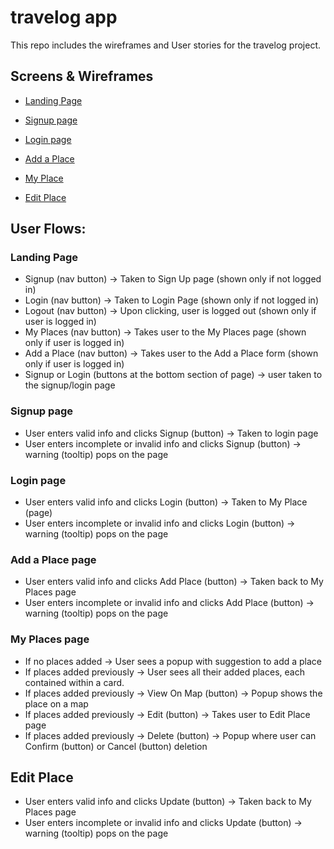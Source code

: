 # travelog app

This repo includes the wireframes and User stories for the travelog project.

## Screens & Wireframes

-   [Landing Page](https://repl.it/@gssingh/travelog-landing-page)

-   [Signup page](https://repl.it/@gssingh/Travelog-signup-page)

-   [Login page](https://repl.it/@gssingh/Travelog-login-page)

-   [Add a Place](https://repl.it/@gssingh/Travelog-AddSpot)

-   [My Place](https://repl.it/@gssingh/travelog-myspots)

-   [Edit Place](https://repl.it/@gssingh/travelog-Edit-Place)

## User Flows:

### Landing Page

-   Signup (nav button) -> Taken to Sign Up page (shown only if not logged in)
-   Login (nav button) -> Taken to Login Page (shown only if not logged in)
-   Logout (nav button) -> Upon clicking, user is logged out (shown only if user is logged in)
-   My Places (nav button) -> Takes user to the My Places page (shown only if user is logged in)
-   Add a Place (nav button) -> Takes user to the Add a Place form (shown only if user is logged in)
-   Signup or Login (buttons at the bottom section of page) -> user taken to the signup/login page

### Signup page

-   User enters valid info and clicks Signup (button) -> Taken to login page
-   User enters incomplete or invalid info and clicks Signup (button) -> warning (tooltip) pops on the page

### Login page

-   User enters valid info and clicks Login (button) -> Taken to My Place (page)
-   User enters incomplete or invalid info and clicks Login (button) -> warning (tooltip) pops on the page

### Add a Place page

-   User enters valid info and clicks Add Place (button) -> Taken back to My Places page
-   User enters incomplete or invalid info and clicks Add Place (button) -> warning (tooltip) pops on the page

### My Places page

-   If no places added -> User sees a popup with suggestion to add a place
-   If places added previously -> User sees all their added places, each contained within a card.
-   If places added previously -> View On Map (button) -> Popup shows the place on a map
-   If places added previously -> Edit (button) -> Takes user to Edit Place page
-   If places added previously -> Delete (button) -> Popup where user can Confirm (button) or Cancel (button) deletion

## Edit Place

-   User enters valid info and clicks Update (button) -> Taken back to My Places page
-   User enters incomplete or invalid info and clicks Update (button) -> warning (tooltip) pops on the page
